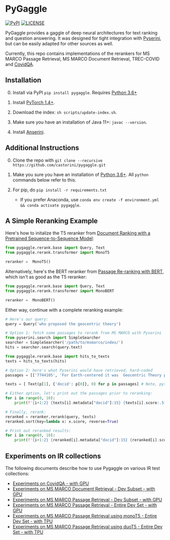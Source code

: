 # PyGaggle

[![PyPI](https://img.shields.io/pypi/v/pygaggle?color=brightgreen)](https://pypi.org/project/pygaggle/)
[![LICENSE](https://img.shields.io/badge/license-Apache-blue.svg?style=flat)](https://www.apache.org/licenses/LICENSE-2.0)

PyGaggle provides a gaggle of deep neural architectures for text ranking and question answering.
It was designed for tight integration with [Pyserini](http://pyserini.io/), but can be easily adapted for other sources as well.

Currently, this repo contains implementations of the rerankers for MS MARCO Passage Retrieval, MS MARCO Document Retrieval, TREC-COVID and [CovidQA](https://github.com/castorini/pygaggle/blob/master/data/).

## Installation

0. Install via PyPI `pip install pygaggle`. Requires [Python 3.6+](https://www.python.org/downloads/)

0. Install [PyTorch 1.4+](http://pytorch.org/).

0. Download the index: `sh scripts/update-index.sh`.

0. Make sure you have an installation of Java 11+: `javac --version`.

0. Install [Anserini](https://github.com/castorini/anserini).

## Additional Instructions

0. Clone the repo with `git clone --recursive https://github.com/castorini/pygaggle.git`

0. Make you sure you have an installation of [Python 3.6+](https://www.python.org/downloads/). All `python` commands below refer to this.

0. For pip, do `pip install -r requirements.txt`
    * If you prefer Anaconda, use `conda env create -f environment.yml && conda activate pygaggle`.


## A Simple Reranking Example

Here's how to initalize the T5 reranker from [Document Ranking with a Pretrained Sequence-to-Sequence Model](https://arxiv.org/pdf/2003.06713.pdf):

```python
from pygaggle.rerank.base import Query, Text
from pygaggle.rerank.transformer import MonoT5

reranker =  MonoT5()
```

Alternatively, here's the BERT reranker from [Passage Re-ranking with BERT](https://arxiv.org/pdf/1901.04085.pdf), which isn't as good as the T5 reranker:

```python
from pygaggle.rerank.base import Query, Text
from pygaggle.rerank.transformer import MonoBERT

reranker =  MonoBERT()
```

Either way, continue with a complete reranking example:

```python
# Here's our query:
query = Query('who proposed the geocentric theory')

# Option 1: fetch some passages to rerank from MS MARCO with Pyserini
from pyserini.search import SimpleSearcher
searcher = SimpleSearcher('/path/to/msmarco/index/')
hits = searcher.search(query.text)

from pygaggle.rerank.base import hits_to_texts
texts = hits_to_texts(hits)

# Option 2: here's what Pyserini would have retrieved, hard-coded
passages = [['7744105', 'For Earth-centered it was  Geocentric Theory proposed by greeks under the guidance of Ptolemy and Sun-centered was Heliocentric theory proposed by Nicolas Copernicus in 16th century A.D. In short, Your Answers are: 1st blank - Geo-Centric Theory. 2nd blank - Heliocentric Theory.'], ['2593796', 'Copernicus proposed a heliocentric model of the solar system â\x80\x93 a model where everything orbited around the Sun. Today, with advancements in science and technology, the geocentric model seems preposterous.he geocentric model, also known as the Ptolemaic system, is a theory that was developed by philosophers in Ancient Greece and was named after the philosopher Claudius Ptolemy who lived circa 90 to 168 A.D. It was developed to explain how the planets, the Sun, and even the stars orbit around the Earth.'], ['6217200', 'The geocentric model, also known as the Ptolemaic system, is a theory that was developed by philosophers in Ancient Greece and was named after the philosopher Claudius Ptolemy who lived circa 90 to 168 A.D. It was developed to explain how the planets, the Sun, and even the stars orbit around the Earth.opernicus proposed a heliocentric model of the solar system â\x80\x93 a model where everything orbited around the Sun. Today, with advancements in science and technology, the geocentric model seems preposterous.'], ['3276925', 'Copernicus proposed a heliocentric model of the solar system â\x80\x93 a model where everything orbited around the Sun. Today, with advancements in science and technology, the geocentric model seems preposterous.Simple tools, such as the telescope â\x80\x93 which helped convince Galileo that the Earth was not the center of the universe â\x80\x93 can prove that ancient theory incorrect.ou might want to check out one article on the history of the geocentric model and one regarding the geocentric theory. Here are links to two other articles from Universe Today on what the center of the universe is and Galileo one of the advocates of the heliocentric model.'], ['6217208', 'Copernicus proposed a heliocentric model of the solar system â\x80\x93 a model where everything orbited around the Sun. Today, with advancements in science and technology, the geocentric model seems preposterous.Simple tools, such as the telescope â\x80\x93 which helped convince Galileo that the Earth was not the center of the universe â\x80\x93 can prove that ancient theory incorrect.opernicus proposed a heliocentric model of the solar system â\x80\x93 a model where everything orbited around the Sun. Today, with advancements in science and technology, the geocentric model seems preposterous.'], ['4280557', 'The geocentric model, also known as the Ptolemaic system, is a theory that was developed by philosophers in Ancient Greece and was named after the philosopher Claudius Ptolemy who lived circa 90 to 168 A.D. It was developed to explain how the planets, the Sun, and even the stars orbit around the Earth.imple tools, such as the telescope â\x80\x93 which helped convince Galileo that the Earth was not the center of the universe â\x80\x93 can prove that ancient theory incorrect. You might want to check out one article on the history of the geocentric model and one regarding the geocentric theory.'], ['264181', 'Nicolaus Copernicus (b. 1473â\x80\x93d. 1543) was the first modern author to propose a heliocentric theory of the universe. From the time that Ptolemy of Alexandria (c. 150 CE) constructed a mathematically competent version of geocentric astronomy to Copernicusâ\x80\x99s mature heliocentric version (1543), experts knew that the Ptolemaic system diverged from the geocentric concentric-sphere conception of Aristotle.'], ['4280558', 'A Geocentric theory is an astronomical theory which describes the universe as a Geocentric system, i.e., a system which puts the Earth in the center of the universe, and describes other objects from the point of view of the Earth. Geocentric theory is an astronomical theory which describes the universe as a Geocentric system, i.e., a system which puts the Earth in the center of the universe, and describes other objects from the point of view of the Earth.'], ['3276926', 'The geocentric model, also known as the Ptolemaic system, is a theory that was developed by philosophers in Ancient Greece and was named after the philosopher Claudius Ptolemy who lived circa 90 to 168 A.D. It was developed to explain how the planets, the Sun, and even the stars orbit around the Earth.ou might want to check out one article on the history of the geocentric model and one regarding the geocentric theory. Here are links to two other articles from Universe Today on what the center of the universe is and Galileo one of the advocates of the heliocentric model.'], ['5183032', "After 1,400 years, Copernicus was the first to propose a theory which differed from Ptolemy's geocentric system, according to which the earth is at rest in the center with the rest of the planets revolving around it."]]

texts = [ Text(p[1], {'docid': p[0]}, 0) for p in passages] # Note, pyserini scores don't matter since T5 will ignore them.

# Either option, let's print out the passages prior to reranking:
for i in range(0, 10):
    print(f'{i+1:2} {texts[i].metadata["docid"]:15} {texts[i].score:.5f} {texts[i].text}')

# Finally, rerank:
reranked = reranker.rerank(query, texts)
reranked.sort(key=lambda x: x.score, reverse=True)

# Print out reranked results:
for i in range(0, 10):
    print(f'{i+1:2} {reranked[i].metadata["docid"]:15} {reranked[i].score:.5f} {reranked[i].text}')
```

## Experiments on IR collections

The following documents describe how to use Pygaggle on various IR test collections:

+ [Experiments on CovidQA - with GPU](https://github.com/castorini/pygaggle/blob/master/docs/experiments-CovidQA.md)
+ [Experiments on MS MARCO Document Retrieval - Dev Subset - with GPU](https://github.com/castorini/pygaggle/blob/master/docs/experiments-msmarco-document.md)
+ [Experiments on MS MARCO Passage Retrieval - Dev Subset - with GPU](https://github.com/castorini/pygaggle/blob/master/docs/experiments-msmarco-passage-subset.md)
+ [Experiments on MS MARCO Passage Retrieval - Entire Dev Set - with GPU](https://github.com/castorini/pygaggle/blob/master/docs/experiments-msmarco-passage-entire.md)
+ [Experiments on MS MARCO Passage Retrieval using monoT5 - Entire Dev Set - with TPU](https://github.com/castorini/pygaggle/blob/master/docs/experiments-monot5-tpu.md)
+ [Experiments on MS MARCO Passage Retrieval using duoT5 - Entire Dev Set - with TPU](https://github.com/castorini/pygaggle/blob/master/docs/experiments-duot5-tpu.md)
